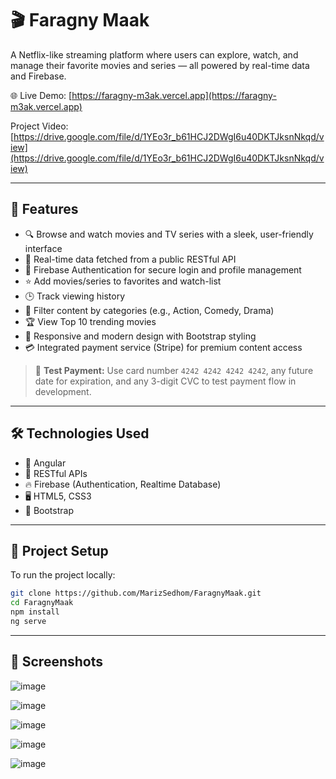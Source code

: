 # 🎬 Faragny Maak

A Netflix-like streaming platform where users can explore, watch, and manage their favorite movies and series — all powered by real-time data and Firebase.

🌐 Live Demo: [https://faragny-m3ak.vercel.app](https://faragny-m3ak.vercel.app)

Project Video: [https://drive.google.com/file/d/1YEo3r_b61HCJ2DWgI6u40DKTJksnNkqd/view](https://drive.google.com/file/d/1YEo3r_b61HCJ2DWgI6u40DKTJksnNkqd/view)

---

## 🚀 Features

- 🔍 Browse and watch movies and TV series with a sleek, user-friendly interface
- 📡 Real-time data fetched from a public RESTful API
- 🔐 Firebase Authentication for secure login and profile management
- ⭐ Add movies/series to favorites and watch-list
- 🕒 Track viewing history
- 🎯 Filter content by categories (e.g., Action, Comedy, Drama)
- 🏆 View Top 10 trending movies
- 💬 Responsive and modern design with Bootstrap styling
- 💳 Integrated payment service (Stripe) for premium content access

> 🧪 **Test Payment:** Use card number `4242 4242 4242 4242`, any future date for expiration, and any 3-digit CVC to test payment flow in development.

---

## 🛠 Technologies Used

- 🔧 Angular
- 📡 RESTful APIs
- 🔥 Firebase (Authentication, Realtime Database)
- 🖥️ HTML5, CSS3
- 🎨 Bootstrap

---

## 📁 Project Setup

To run the project locally:

```bash
git clone https://github.com/MarizSedhom/FaragnyMaak.git
cd FaragnyMaak
npm install
ng serve
```
---

## 📸 Screenshots
![image](https://github.com/user-attachments/assets/d03b38be-0474-444d-b56c-6b9ffd53a554)

![image](https://github.com/user-attachments/assets/f5d20305-9462-4f43-ac3b-bd22fdc25ec6)

![image](https://github.com/user-attachments/assets/b077930f-beb5-432d-a3f2-6207e8a150f1)

![image](https://github.com/user-attachments/assets/c42c169f-ad08-48b7-a8ac-36afb5e5638a)

![image](https://github.com/user-attachments/assets/25c36643-6c97-49c2-94dd-d069a49fa674)



